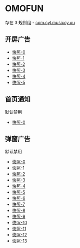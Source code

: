 # OMOFUN

存在 3 规则组 - [com.cyl.musiccy.ou](/src/apps/com.cyl.musiccy.ou.ts)

## 开屏广告

- [快照-0](https://i.gkd.li/import/12775918)
- [快照-1](https://i.gkd.li/import/12775926)
- [快照-2](https://i.gkd.li/import/13063151)
- [快照-3](https://i.gkd.li/import/13063246)
- [快照-4](https://i.gkd.li/import/13071599)
- [快照-5](https://i.gkd.li/import/12775919)

## 首页通知

默认禁用

- [快照-0](https://i.gkd.li/import/13063206)

## 弹窗广告

默认禁用

- [快照-0](https://i.gkd.li/import/12775922)
- [快照-1](https://i.gkd.li/import/13063222)
- [快照-2](https://i.gkd.li/import/12775923)
- [快照-3](https://i.gkd.li/import/13800051)
- [快照-4](https://i.gkd.li/import/13759345)
- [快照-5](https://i.gkd.li/import/12775925)
- [快照-6](https://i.gkd.li/import/12775924)
- [快照-7](https://i.gkd.li/import/12775921)
- [快照-8](https://i.gkd.li/import/12776903)
- [快照-9](https://i.gkd.li/import/12789928)
- [快照-10](https://i.gkd.li/import/13215476)
- [快照-11](https://i.gkd.li/import/13071595)
- [快照-12](https://i.gkd.li/import/13063249)
- [快照-13](https://i.gkd.li/import/13422363)

